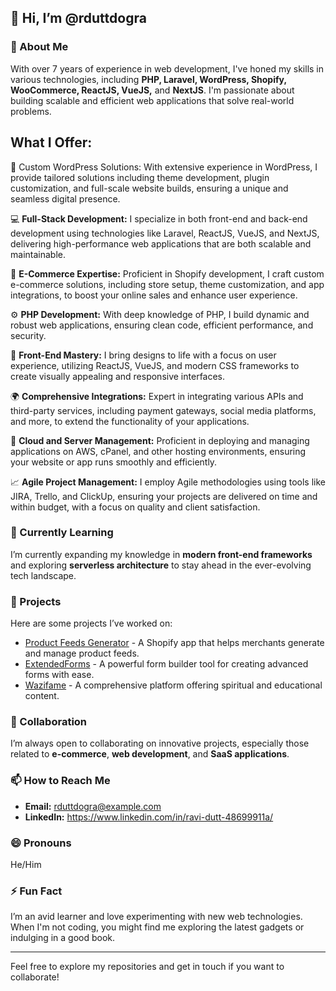 ## 👋 Hi, I’m @rduttdogra

### 👀 About Me
With over 7 years of experience in web development, I've honed my skills in various technologies, including **PHP, Laravel, WordPress, Shopify, WooCommerce, ReactJS, VueJS,** and **NextJS**. 
I'm passionate about building scalable and efficient web applications that solve real-world problems.

## What I Offer:

🔧 Custom WordPress Solutions:
With extensive experience in WordPress, I provide tailored solutions including theme development, plugin customization, and full-scale website builds, ensuring a unique and seamless digital presence.

💻 **Full-Stack Development:**
I specialize in both front-end and back-end development using technologies like Laravel, ReactJS, VueJS, and NextJS, delivering high-performance web applications that are both scalable and maintainable.

🛒 **E-Commerce Expertise:**
Proficient in Shopify development, I craft custom e-commerce solutions, including store setup, theme customization, and app integrations, to boost your online sales and enhance user experience.

⚙️ **PHP Development:**
With deep knowledge of PHP, I build dynamic and robust web applications, ensuring clean code, efficient performance, and security.

🎨 **Front-End Mastery:**
I bring designs to life with a focus on user experience, utilizing ReactJS, VueJS, and modern CSS frameworks to create visually appealing and responsive interfaces.

🌍 **Comprehensive Integrations:**
Expert in integrating various APIs and third-party services, including payment gateways, social media platforms, and more, to extend the functionality of your applications.

🚀 **Cloud and Server Management:**
Proficient in deploying and managing applications on AWS, cPanel, and other hosting environments, ensuring your website or app runs smoothly and efficiently.

📈 **Agile Project Management:**
I employ Agile methodologies using tools like JIRA, Trello, and ClickUp, ensuring your projects are delivered on time and within budget, with a focus on quality and client satisfaction.


### 🌱 Currently Learning
I’m currently expanding my knowledge in **modern front-end frameworks** and exploring **serverless architecture** to stay ahead in the ever-evolving tech landscape.

### 💼 Projects
Here are some projects I’ve worked on:
- [Product Feeds Generator](https://apps.shopify.com/product-feeds-generator) - A Shopify app that helps merchants generate and manage product feeds.
- [ExtendedForms](https://extendedforms.io/) - A powerful form builder tool for creating advanced forms with ease.
- [Wazifame](https://wazifame.com/) - A comprehensive platform offering spiritual and educational content.

### 💞️ Collaboration
I’m always open to collaborating on innovative projects, especially those related to **e-commerce**, **web development**, and **SaaS applications**.

### 📫 How to Reach Me
- **Email:** rduttdogra@example.com
- **LinkedIn:** https://www.linkedin.com/in/ravi-dutt-48699911a/

### 😄 Pronouns
He/Him

### ⚡ Fun Fact
I’m an avid learner and love experimenting with new web technologies. When I'm not coding, you might find me exploring the latest gadgets or indulging in a good book.

---

Feel free to explore my repositories and get in touch if you want to collaborate!
